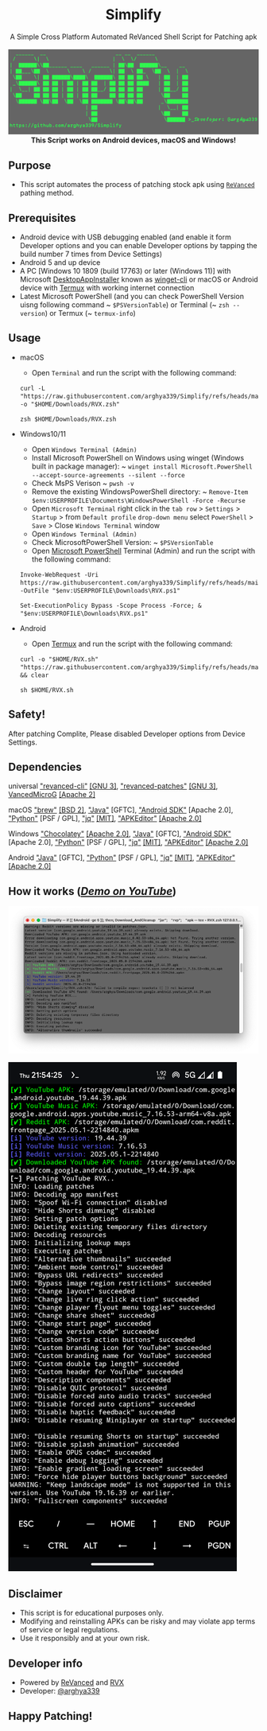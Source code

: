 <h1 align="center">Simplify</h1>
<p align="center">
A Simple Cross Platform Automated ReVanced Shell Script for Patching apk
<br>
<br>
<img src="docs/images/Main.png">
<br>
<b> This Script works on Android devices, macOS and Windows! </b>
<br>

## Purpose
- This script automates the process of patching stock apk using [`ReVanced`](https://github.com/ReVanced/revanced-documentation/tree/main/docs/revanced-development) pathing method.

## Prerequisites
- Android device with USB debugging enabled (and enable it form Developer options and you can enable Developer options by tapping the build number 7 times from Device Settings)
- Android 5 and up device
- A PC [Windows 10 1809 (build 17763) or later (Windows 11)] with Microsoft [DesktopAppInstaller](https://apps.microsoft.com/detail/9nblggh4nns1) known as [winget-cli](https://github.com/microsoft/winget-cli/releases/latest) or macOS or Android device with [Termux](https://github.com/termux/termux-app/releases/) with working internet connection 
- Latest Microsoft PowerShell (and you can check PowerShell Version uisng following command ~ `$PSVersionTable`) or Terminal (~ `zsh --version`) or Termux (~ `termux-info`)

## Usage
- macOS
  - Open `Terminal` and run the script with the following command:
   
  ```
  curl -L "https://raw.githubusercontent.com/arghya339/Simplify/refs/heads/main/Terminal/RVX.zsh" -o "$HOME/Downloads/RVX.zsh"
  ```

  ```
  zsh $HOME/Downloads/RVX.zsh
  ```

- Windows10/11
  - Open `Windows Terminal (Admin)`
  - Install Microsoft PowerShell on Windows using winget (Windows built in package manager): ~ `winget install Microsoft.PowerShell --accept-source-agreements --silent --force`
  - Check MsPS Verison ~ `pwsh -v`
  - Remove the existing WindowsPowerShell directory: ~ `Remove-Item $env:USERPROFILE\Documents\WindowsPowerShell -Force -Recurse`
  - Open `Microsoft Terminal` right click in the `tab row` >  `Settings` > `Startup` > from `Default profile` `drop-down menu` select `PowerShell` > `Save` > Close `Windows Terminal` window
  - Open `Windows Terminal (Admin)`
  - Check MicrosoftPowerShell Version: ~ `$PSVersionTable`
  - Open [Microsoft PowerShell](https://github.com/PowerShell/PowerShell) Terminal (Admin) and run the script with the following command:

  ```
  Invoke-WebRequest -Uri https://raw.githubusercontent.com/arghya339/Simplify/refs/heads/main/PowerShell/RVX.ps1 -OutFile "$env:USERPROFILE\Downloads\RVX.ps1"
  ```

  ```
  Set-ExecutionPolicy Bypass -Scope Process -Force; & "$env:USERPROFILE\Downloads\RVX.ps1"
  ```

- Android
  - Open [Termux](https://github.com/termux/termux-app/releases) and run the script with the following command:
   
  ```
  curl -o "$HOME/RVX.sh" "https://raw.githubusercontent.com/arghya339/Simplify/refs/heads/main/Termux/RVX.sh" && clear
  ```

  ```
  sh $HOME/RVX.sh
  ```

## Safety!
After patching Complite, Please disabled Developer options from Device Settings.

## Dependencies
universal
["revanced-cli"](https://github.com/inotia00/revanced-cli) [[GNU 3]](https://github.com/inotia00/revanced-cli/blob/main/LICENSE),
["revanced-patches"](https://github.com/inotia00/revanced-patches) [[GNU 3]](https://github.com/inotia00/revanced-patches/blob/revanced-extended/LICENSE),
[VancedMicroG](https://github.com/inotia00/VancedMicroG) [[Apache 2]](https://github.com/inotia00/VancedMicroG/blob/master/LICENSE)

macOS
["brew"](https://github.com/Homebrew/brew) [[BSD 2]](https://github.com/Homebrew/brew/blob/master/LICENSE.txt), ["Java"](https://www.java.com/en/download/) [GFTC], ["Android SDK"](https://developer.android.com/tools) [Apache 2.0], ["Python"](https://www.python.org/downloads/) [PSF / GPL], ["jq"](https://github.com/jqlang/jq) [[MIT]](https://github.com/jqlang/jq/blob/master/COPYING), ["APKEditor"](https://github.com/REAndroid/APKEditor) [[Apache 2.0]](https://github.com/REAndroid/APKEditor/blob/master/LICENSE)

Windows
["Chocolatey"](https://github.com/chocolatey/choco) [[Apache 2.0]](https://github.com/chocolatey/choco/blob/develop/LICENSE), ["Java"](https://www.java.com/en/download/) [GFTC], ["Android SDK"](https://developer.android.com/tools) [Apache 2.0], ["Python"](https://www.python.org/downloads/) [PSF / GPL], ["jq"](https://github.com/jqlang/jq) [[MIT]](https://github.com/jqlang/jq/blob/master/COPYING), ["APKEditor"](https://github.com/REAndroid/APKEditor) [[Apache 2.0]](https://github.com/REAndroid/APKEditor/blob/master/LICENSE)

Android
["Java"](https://www.java.com/en/download/) [GFTC], ["Python"](https://www.python.org/downloads/) [PSF / GPL], ["jq"](https://github.com/jqlang/jq) [[MIT]](https://github.com/jqlang/jq/blob/master/COPYING), ["APKEditor"](https://github.com/REAndroid/APKEditor) [[Apache 2.0]](https://github.com/REAndroid/APKEditor/blob/master/LICENSE)

## How it works (_[Demo on YouTube](https://youtube.com/)_)

![image](docs/images/Result.png)

![image](docs/images/Result_Android.png)

## Disclaimer
- This script is for educational purposes only. 
- Modifying and reinstalling APKs can be risky and may violate app terms of service or legal regulations. 
- Use it responsibly and at your own risk.

## Developer info
- Powered by [ReVanced](https://github.com/ReVanced/) and [RVX](https://github.com/inotia00/revanced-patches)
- Developer: [@arghya339](https://github.com/arghya339)

## Happy Patching!
